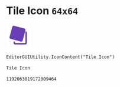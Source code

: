 # Tile Icon `64x64`
<img src="/img/Tile%20Icon.png" width=64 height=64>

``` CSharp
EditorGUIUtility.IconContent("Tile Icon")
```
```
Tile Icon
```
```
1192063019172009464
```
